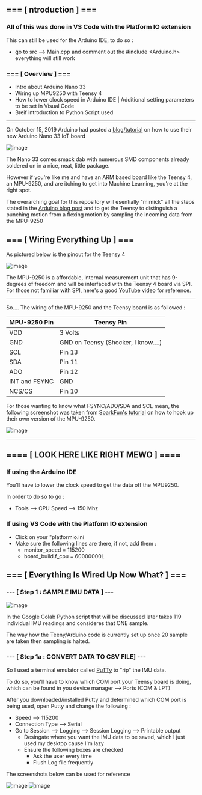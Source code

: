 ## === [ ntroduction ] === 

### All of this was done in VS Code with the Platform IO extension

This can still be used for the Arduino IDE, to do so :
 * go to src --> Main.cpp and comment out the #include <Arduino.h> everything will still work

### === [ Overview ] ===
* Intro about Arduino Nano 33
* Wiring up MPU9250 with Teensy 4
* How to lower clock speed in Arduino IDE | Additional setting parameters to be set in Visual Code
* Breif introduction to Python Script used

 -----------
 
On October 15, 2019 Arduino had posted a [blog/tutorial](https://blog.arduino.cc/2019/10/15/get-started-with-machine-learning-on-arduino/) on how to use their new Arduino Nano 33 IoT board
 
![image](https://user-images.githubusercontent.com/39348633/93692108-9dfecc00-fab4-11ea-9ec8-d777d6c8ebf8.png)
 
The Nano 33 comes smack dab with numerous SMD components already soldered on in a nice, neat, little package.
 
However if you're like me and have an ARM based board like the Teensy 4, an MPU-9250, and are itching to get into Machine Learning, you're at the right spot.
 
The overarching goal for this repository will esentially "mimick" all the steps stated in the [Arduino blog post](https://blog.arduino.cc/2019/10/15/get-started-with-machine-learning-on-arduino/)
and to get the Teensy to distinguish a punching motion from a flexing motion by sampling the incoming data from the MPU-9250
 
## === [ Wiring Everything Up ] === 
 
As pictured below is the pinout for the Teensy 4
 
![image](https://user-images.githubusercontent.com/39348633/93692469-4f9ffc00-fab9-11ea-92a1-0242fd0c7c85.png)
 
The MPU-9250 is a affordable, internal measurement unit that has 9-degrees of freedom and will be interfaced with the Teensy 4 board via SPI. For those not familiar with SPI, here's a good [YouTube](https://www.youtube.com/watch?v=fvOAbDMzoks&ab_channel=GreatScott%21) video for reference.
 
-----------

So.... The wiring of the MPU-9250 and the Teensy board is as followed : 
 
MPU-9250 Pin | Teensy Pin 
------------ | ------------
VDD | 3 Volts
GND | GND on Teensy (Shocker, I know....)
SCL | Pin 13
SDA | Pin 11
ADO | Pin 12
INT and FSYNC | GND
NCS/CS | Pin 10
 
For those wanting to know what FSYNC/ADO/SDA and SCL mean, the following screenshot was taken from [SparkFun's tutorial](https://learn.sparkfun.com/tutorials/mpu-9250-hookup-guide/all) on how to hook up their own version of the MPU-9250.
 
![image](https://user-images.githubusercontent.com/39348633/93692709-07cea400-fabc-11ea-8405-e53f344fe765.png)
 
-----------
 
 ## ==== [ LOOK HERE LIKE RIGHT MEWO ] ====
 
 ### If using the Arduino IDE
 
 You'll have to lower the clock speed to get the data off the MPU9250.
 
 In order to do so to go :
 
  * Tools --> CPU Speed --> 150 Mhz
  
 ### If using VS Code with the Platform IO extension
 
 * Click on your "platformio.ini
 * Make sure the following lines are there, if not, add them :
   * monitor_speed = 115200
   * board_build.f_cpu = 60000000L
 
## === [ Everything Is Wired Up Now What? ] ===

### --- [ Step 1 : SAMPLE IMU DATA ] ---

![image](https://user-images.githubusercontent.com/39348633/93728765-fc947a80-fb86-11ea-8c2c-7d4faab644ac.png)

In the Google Colab Python script that will be discussed later takes 119 individual IMU readings and consideres that ONE sample.

The way how the Teeny/Arduino code is currently set up once 20 sample are taken then sampling is halted.

### --- [ Step 1a : CONVERT DATA TO CSV FILE] ---

So I used a terminal emulator called [PuTTy](https://www.chiark.greenend.org.uk/~sgtatham/putty/latest.html) to "rip" the IMU data.

To do so, you'll have to know which COM port your Teensy board is doing, which can be found in you device manager --> Ports (COM & LPT)

After you downloaded/installed Putty and determined which COM port is being used, open Putty and change the following : 

 * Speed --> 115200
 * Connection Type --> Serial
 * Go to Session --> Logging --> Session Logging --> Printable output
   * Desingate where you want the IMU data to be saved, which I just used my desktop cause I'm lazy
   * Ensure the following boxes are checked 
     * Ask the user every time 
     * Flush Log file frequently 
     
 The screenshots below can be used for reference
 
 ![image](https://user-images.githubusercontent.com/39348633/93729467-2ef3a700-fb8a-11ea-9159-7315c5d26f16.png)
 ![image](https://user-images.githubusercontent.com/39348633/93729553-a1fd1d80-fb8a-11ea-91c1-7723b6e8a11e.png)


